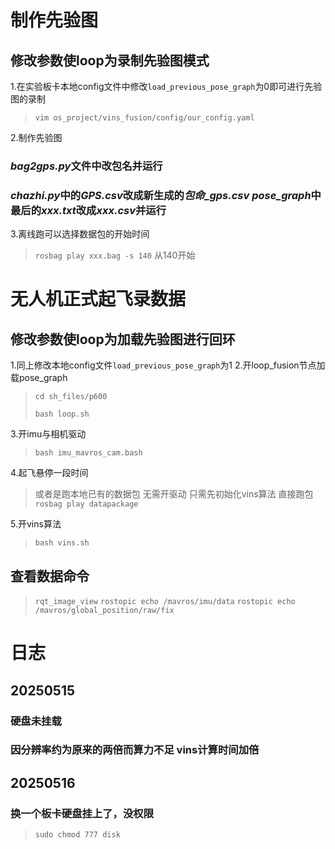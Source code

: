 # 制作先验图
## 修改参数使loop为录制先验图模式
1.在实验板卡本地config文件中修改`load_previous_pose_graph`为0即可进行先验图的录制
> `vim os_project/vins_fusion/config/our_config.yaml`

2.制作先验图
### *bag2gps.py*文件中改包名并运行
### *chazhi.py*中的*GPS.csv*改成新生成的*包命_gps.csv* *pose_graph*中最后的*xxx.txt*改成*xxx.csv*并运行

3.离线跑可以选择数据包的开始时间
> `rosbag play xxx.bag -s 140`
从140开始

# 无人机正式起飞录数据
## 修改参数使loop为加载先验图进行回环
1.同上修改本地config文件`load_previous_pose_graph`为1
2.开loop_fusion节点加载pose_graph
> `cd sh_files/p600`
>
> `bash loop.sh`

3.开imu与相机驱动
> `bash imu_mavros_cam.bash`

4.起飞悬停一段时间
> 或者是跑本地已有的数据包 无需开驱动 只需先初始化vins算法 直接跑包
> `rosbag play datapackage`

5.开vins算法
> `bash vins.sh`

## 查看数据命令
> `rqt_image_view`
> `rostopic echo /mavros/imu/data`
> `rostopic echo /mavros/global_position/raw/fix`


# 日志
## 20250515
### 硬盘未挂载

### 因分辨率约为原来的两倍而算力不足 vins计算时间加倍

## 20250516
### 换一个板卡硬盘挂上了，没权限
> `sudo chmod 777 disk`
### 
